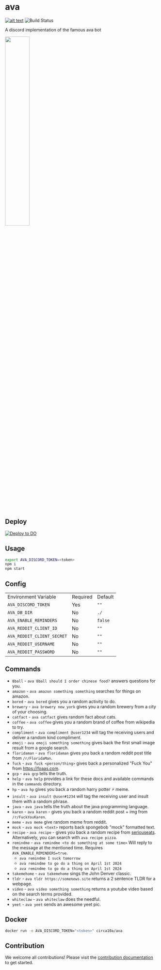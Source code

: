 # ava

[![alt text](https://img.shields.io/badge/Invite%20To-Discord%20-blue)](https://discord.com/api/oauth2/authorize?client_id=876487225716662302&permissions=34359863296&scope=bot)
![Build Status](https://github.com/circa10a/ava/workflows/deploy/badge.svg)

A discord implementation of the famous ava bot

<img src="https://i.imgur.com/XbO6CSl.jpg" width="40%" height="40%"/>

## Deploy

[![Deploy to DO](https://mp-assets1.sfo2.digitaloceanspaces.com/deploy-to-do/do-btn-blue.svg)](https://cloud.digitalocean.com/apps/new?repo=https://github.com/circa10a/ava/tree/main)

## Usage

```bash
export AVA_DISCORD_TOKEN=<token>
npm i
npm start
```

## Config

|                            |          |         |
|----------------------------|----------|---------|
| Environment Variable       | Required | Default |
| `AVA_DISCORD_TOKEN`        | Yes      | `""`    |
| `AVA_DB_DIR`               | No       | `./`    |
| `AVA_ENABLE_REMINDERS`     | No       | `false` |
| `AVA_REDDIT_CLIENT_ID`     | No       | `""`    |
| `AVA_REDDIT_CLIENT_SECRET` | No       | `""`    |
| `AVA_REDDIT_USERNAME`      | No       | `""`    |
| `AVA_REDDIT_PASSWORD`      | No       | `""`    |

## Commands

- `8ball` - `ava 8ball should I order chinese food?` answers questions for you.
- `amazon` - `ava amazon something something` searches for things on amazon.
- `bored` - `ava bored` gives you a random activity to do.
- `brewery` - `ava brewery new_york` gives you a random brewery from a city of your choosing.
- `catfact` - `ava catfact` gives random fact about cats.
- `coffee` - `ava coffee` gives you a random brand of coffee from wikipedia to try.
- `compliment` - `ava compliment @user1234` will tag the receiving users and deliver a random kind compliment.
- `emoji` - `ava emoji something something` gives back the first small image result from a google search.
- `floridaman` - `ava floridaman` gives you back a random reddit post title from `/r/FloridaMan`.
- `fuck` - `ava fuck <person/thing>` gives back a personalized "Fuck You" from https://foaas.com.
- `gcp` - `ava gcp` tells the truth.
- `help` - `ava help` provides a link for these docs and available commands in the `commands` directory.
- `hp` - `ava hp` gives you back a random harry potter ⚡ meme.
- `insult` - `ava insult @user#1234` will tag the receiving user and insult them with a random phrase.
- `java` - `ava java` tells the truth about the java programming language.
- `karen` - `ava karen` - gives you back a random reddit post + img from `/r/FuckYouKaren`.
- `meme` - `ava meme` give random meme from reddit.
- `mock` - `ava mock <text>` reports back spongebob "mock" formatted text.
- `recipe` - `ava recipe` - gives you back a random recipe from [seriouseats](https://www.seriouseats.com/). Alternatively, you can search with `ava recipe pizza`.
- `remindme` - `ava remindme <to do something at some time>` Will reply to the message at the mentioned time. Requires `AVA_ENABLE_REMINDERS=true`.
  - `ava remindme I suck tomorrow`
  - `ava remindme to go do a thing on April 1st 2024`
  - `ava remindme to go do a thing on April 1st 2024`
- `takemehome` - `ava takemehome` sings the John Denver classic.
- `tldr` - `ava tldr https://somenews.site` returns a 2 sentence TLDR for a webpage.
- `video` - `ava video something something` returns a youtube video based on the search terms provided.
- `whiteclaw` - `ava whiteclaw` does the needful.
- `yeet` - `ava yeet` sends an awesome yeet pic.

## Docker

```bash
docker run -e AVA_DISCORD_TOKEN="<token>" circa10a/ava
```

## Contribution

We welcome all contributions! Please visit the [contribution documentation](docs/CONTRIBUTION.md) to get started.